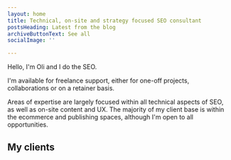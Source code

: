 ```yaml
---
layout: home
title: Technical, on-site and strategy focused SEO consultant
postsHeading: Latest from the blog
archiveButtonText: See all
socialImage: ''

---
```

Hello, I'm Oli and I do the SEO.

I'm available for freelance support, either for one-off projects, collaborations or on a retainer basis.

Areas of expertise are largely focused within all technical aspects of SEO, as well as on-site content and UX. The majority of my client base is within the ecommerce and publishing spaces, although I'm open to all opportunities.

## My clients